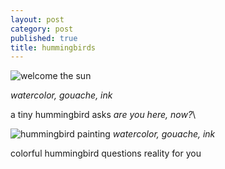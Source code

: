 ```yaml
---
layout: post
category: post
published: true
title: hummingbirds
---
```

![welcome the sun]({{site.baseurl}}/media/emerald-hummingbird-flying.jpeg)
<!--more-->
<span class='medium fr'>*watercolor, gouache, ink*</span>  
  
  
  
a tiny hummingbird asks *are you here, now?*\
  
  
  
![hummingbird painting]({{site.baseurl}}/media/colorful-hummingbird.jpeg)
<span class='medium fr'>*watercolor, gouache, ink*</span>  
  
  
colorful hummingbird questions reality for you